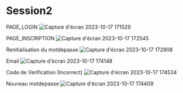 # Session2
PAGE_LOGIN
![Capture d'écran 2023-10-17 171529](https://github.com/safae12-1/Session2/assets/124156186/2cc3b622-fcd3-4cff-b3cc-d4079eb2c15e)

PAGE_INSCRIPTION
![Capture d'écran 2023-10-17 172545](https://github.com/safae12-1/Session2/assets/124156186/66a15974-32b3-499d-bbd0-f5aa0e0d1ee2)

Renitialisation du motdepasse
![Capture d'écran 2023-10-17 172908](https://github.com/safae12-1/Session2/assets/124156186/7fb3e42c-8647-4094-a83e-34d7248aaccb)

Email
![Capture d'écran 2023-10-17 174148](https://github.com/safae12-1/Session2/assets/124156186/d13e5922-6dcb-4aff-9808-6c0d91f62603)

Code de Verification (Incorrect)
![Capture d'écran 2023-10-17 174534](https://github.com/safae12-1/Session2/assets/124156186/a294565e-8e54-4b0e-a5c6-191f97b628b5)


Nouveau motdepasse
![Capture d'écran 2023-10-17 174409](https://github.com/safae12-1/Session2/assets/124156186/c74b36f7-ea88-45f6-ad98-df3abb460df7)

